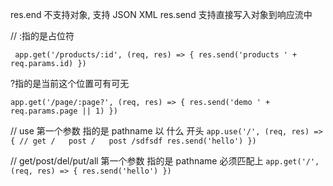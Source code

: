 res.end 不支持对象, 支持 JSON XML
res.send 支持直接写入对象到响应流中

// :指的是占位符

` 
app.get('/products/:id', (req, res) => {
  res.send('products ' + req.params.id)
})
`

?指的是当前这个位置可有可无

``app.get('/page/:page?', (req, res) => {
  res.send('demo ' + req.params.page || 1)
})``



// use 第一个参数 指的是 pathname 以 什么 开头
`app.use('/', (req, res) => {
  // get /   post /   post /sdfsdf
  res.send('hello')
})`

// get/post/del/put/all 第一个参数 指的是 pathname 必须匹配上
`app.get('/', (req, res) => {
  res.send('hello')
})`